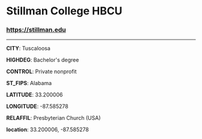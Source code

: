 # Stillman College HBCU
### https://stillman.edu
---
**CITY**: Tuscaloosa

**HIGHDEG**: Bachelor's degree

**CONTROL**: Private nonprofit

**ST_FIPS**: Alabama

**LATITUDE**: 33.200006

**LONGITUDE**: -87.585278

**RELAFFIL**: Presbyterian Church (USA)

**location**: 33.200006, -87.585278